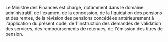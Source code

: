 Le Ministre des Finances est chargé, notamment dans le domaine administratif, de l'examen, de la concession, de la liquida­tion des pensions et des rentes, de la révision des pensions concé­dées antérieurement à l'application du présent code, de 1'instruction des demandes de validation des services, des remboursements de retenues, de l'émission des titres de pension.